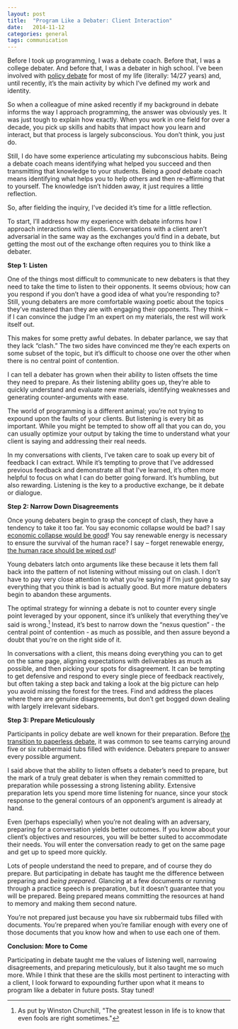 ```yaml
---
layout: post
title:  "Program Like a Debater: Client Interaction"
date:   2014-11-12
categories: general
tags: communication
--- 
```


Before I took up programming, I was a debate coach. Before that, I was a college debater. And before that, I was a debater in high school. I’ve been involved with [policy debate][policy] for most of my life (literally: 14/27 years) and, until recently, it’s the main activity by which I’ve defined my work and identity.

So when a colleague of mine asked recently if my background in debate informs the way I approach programming, the answer was obviously yes. It was just tough to explain how exactly. When you work in one field for over a decade, you pick up skills and habits that impact how you learn and interact, but that process is largely subconscious. You don’t think, you just do.

Still, I do have some experience articulating my subconscious habits. Being a debate coach means identifying what helped you succeed and then transmitting that knowledge to your students. Being a *good* debate coach means identifying what helps you to help others and then re-affirming that to yourself. The knowledge isn’t hidden away, it just requires a little reflection.

So, after fielding the inquiry, I've decided it’s time for a little reflection.

To start, I’ll address how my experience with debate informs how I approach interactions with clients. Conversations with a client aren’t adversarial in the same way as the exchanges you’d find in a debate, but getting the most out of the exchange often requires you to think like a debater.

**Step 1: Listen**

One of the things most difficult to communicate to new debaters is that they need to take the time to listen to their opponents. It seems obvious; how can you respond if you don’t have a good idea of what you’re responding to? Still, young debaters are more comfortable waxing poetic about the topics they’ve mastered than they are with engaging their opponents. They think – if I can convince the judge I’m an expert on my materials, the rest will work itself out.

This makes for some pretty awful debates. In debater parlance, we say that they lack “clash.” The two sides have convinced me they’re each experts on some subset of the topic, but it’s difficult to choose one over the other when there is no central point of contention.

I can tell a debater has grown when their ability to listen offsets the time they need to prepare. As their listening ability goes up, they’re able to quickly understand and evaluate new materials, identifying weaknesses and generating counter-arguments with ease.

The world of programming is a different animal; you’re not trying to expound upon the faults of your clients. But listening is every bit as important. While you might be tempted to show off all that you can do, you can usually optimize your output by taking the time to understand what your client is saying and addressing their real needs.

In my conversations with clients, I’ve taken care to soak up every bit of feedback I can extract. While it’s tempting to prove that I’ve addressed previous feedback and demonstrate all that I’ve learned, it’s often more helpful to focus on what I can do better going forward. It’s humbling, but also rewarding. Listening is the key to a productive exchange, be it debate or dialogue.

**Step 2: Narrow Down Disagreements**

Once young debaters begin to grasp the concept of clash, they have a tendency to take it too far. You say economic collapse would be bad? I say [economic collapse would be good][dedev]! You say renewable energy is necessary to ensure the survival of the human race? I say – forget renewable energy, [the human race should be wiped out][wipeout]!

Young debaters latch onto arguments like these because it lets them fall back into the pattern of not listening without missing out on clash. I don’t have to pay very close attention to what you’re saying if I’m just going to say everything that you think is bad is actually good. But more mature debaters begin to abandon these arguments.

The optimal strategy for winning a debate is not to counter every single point leveraged by your opponent, since it’s unlikely that everything they’ve said is wrong.[^1] Instead, it’s best to narrow down the “nexus question” - the central point of contention - as much as possible, and then assure beyond a doubt that you’re on the right side of it.

In conversations with a client, this means doing everything you can to get on the same page, aligning expectations with deliverables as much as possible, and then picking your spots for disagreement. It can be tempting to get defensive and respond to every single piece of feedback reactively, but often taking a step back and taking a look at the big picture can help you avoid missing the forest for the trees. Find and address the places where there are genuine disagreements, but don’t get bogged down dealing with largely irrelevant sidebars.

**Step 3: Prepare Meticulously**

Participants in policy debate are well known for their preparation. Before [the transition to paperless debate][paperless], it was common to see teams carrying around five or six rubbermaid tubs filled with evidence. Debaters prepare to answer every possible argument.

I said above that the ability to listen offsets a debater’s need to prepare, but the mark of a truly great debater is when they remain committed to preparation while possessing a strong listening ability. Extensive preparation lets you spend more time listening for nuance, since your stock response to the general contours of an opponent’s argument is already at hand.

Even (perhaps especially) when you’re not dealing with an adversary, preparing for a conversation yields better outcomes. If you know about your client’s objectives and resources, you will be better suited to accommodate their needs. You will enter the conversation ready to get on the same page and get up to speed more quickly.

Lots of people understand the need to prepare, and of course they do prepare. But participating in debate has taught me the difference between preparing and *being prepared*. Glancing at a few documents or running through a practice speech is preparation, but it doesn’t guarantee that you will be prepared. Being prepared means committing the resources at hand to memory and making them second nature.

You’re not prepared just because you have six rubbermaid tubs filled with documents. You’re prepared when you’re familiar enough with every one of those documents that you know how and when to use each one of them.

**Conclusion: More to Come**

Participating in debate taught me the values of listening well, narrowing disagreements, and preparing meticulously, but it also taught me so much more. While I think that these are the skills most pertinent to interacting with a client, I look forward to expounding further upon what it means to program like a debater in future posts. Stay tuned!

[^1]: As put by Winston Churchill, "The greatest lesson in life is to know that even fools are right sometimes."

[policy]: http://en.wikipedia.org/wiki/Policy_debate
[dedev]: http://sdiencyclopedia.wikispaces.com/Dedevelopment+(Dedev)
[wipeout]:http://sdiencyclopedia.wikispaces.com/Wipeout
[paperless]: http://www.nytimes.com/2010/04/18/education/edlife/18debate-t.html?pagewanted=all&_r=0